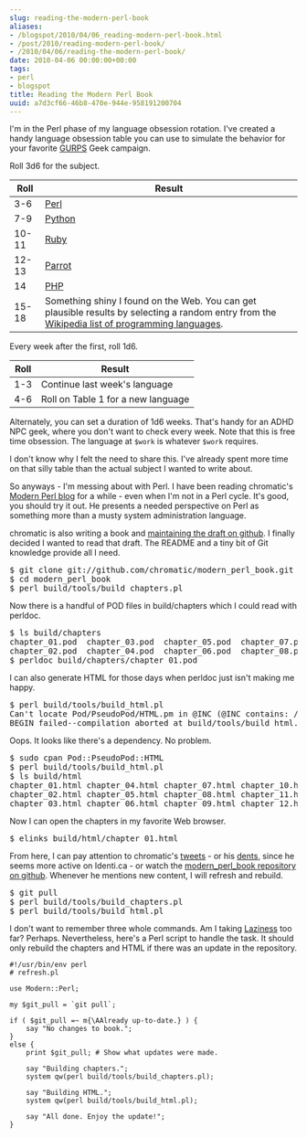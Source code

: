 ```yaml
---
slug: reading-the-modern-perl-book
aliases:
- /blogspot/2010/04/06_reading-modern-perl-book.html
- /post/2010/reading-modern-perl-book/
- /2010/04/06/reading-the-modern-perl-book/
date: 2010-04-06 00:00:00+00:00
tags:
- perl
- blogspot
title: Reading the Modern Perl Book
uuid: a7d3cf66-46b8-470e-944e-958191200704
---
```

<p>I'm in the Perl phase of my language obsession rotation. I've created a handy language obsession table you can use to simulate the behavior for your favorite <a href="http://sjgames.com/gurps/">GURPS</a> Geek campaign.</p>
<!-- TEASER_END -->

<p>Roll 3d6 for the subject.</p>

<table>
<thead>
  <tr>
    <th>Roll</th>
    <th>Result</th>
  </tr>
</thead>
<tbody>
  <tr>
    <td>3-6</td>
    <td><a href="http://perl.org">Perl</a></td>
  </tr>
  <tr>
    <td>7-9</td>
    <td><a href="http://python.org">Python</a></td>
  </tr>
  <tr>
    <td>10-11</td>
    <td><a href="http://www.ruby-lang.org/en/">Ruby</a></td>
  </tr>
  <tr>
    <td>12-13</td>
    <td><a href="http://www.parrot.org/">Parrot</a></td>
  </tr>
  <tr>
    <td>14</td>
    <td><a href="http://php.net">PHP</a></td>
  </tr>
  <tr>
    <td>15-18</td>
    <td>Something shiny I found on the Web. You can get plausible results by selecting a random entry from the <a href="http://en.wikipedia.org/wiki/List_of_programming_languages">Wikipedia list of programming languages</a>.
    </td>
  </tr>
</tbody>
</table>

<p>Every week after the first, roll 1d6.</p>

<table>
<thead>
  <tr>
    <th>Roll</th>
    <th>Result</th>
  </tr>
</thead>
<tbody>
  <tr>
    <td>1-3</td><td>Continue last week's  language</td>
  </tr>
  <tr>
    <td>4-6</td><td>Roll on Table 1 for a new language</td>
  </tr>
</tbody>
</table>

<p>Alternately, you can set a duration of 1d6 weeks. That's handy for an ADHD NPC geek, where you don't want to check every week. Note that this is free time obsession. The language at <code>$work</code> is whatever <code>$work</code> requires.</p>

<p>I don't know why I felt the need to share this. I've already spent more time on that silly table than the actual subject I wanted to write about.</p>

<p>So anyways - I'm messing about with Perl. I have been reading chromatic's <a href="http://modernperlbooks.com/mt/index.html">Modern Perl blog</a> for a while - even when I'm not in a Perl cycle. It's good, you should try it out. He presents a needed perspective on Perl as something more than a musty system administration language.</p>

<p>chromatic is also writing a book and <a href="http://github.com/chromatic/modern_perl_book">maintaining the draft on github</a>. I finally decided I wanted to read that draft. The README and a tiny bit of Git knowledge provide all I need.</p>

<pre>
$ git clone git://github.com/chromatic/modern_perl_book.git
$ cd modern_perl_book
$ perl build/tools/build_chapters.pl
</pre>

<p>Now there is a handful of POD files in build/chapters which I could read with perldoc.</p>

<pre>
$ ls build/chapters
chapter_01.pod  chapter_03.pod  chapter_05.pod  chapter_07.pod  chapter_09.pod  chapter_11.pod  chapter_13.pod  chapter_15.pod
chapter_02.pod  chapter_04.pod  chapter_06.pod  chapter_08.pod  chapter_10.pod  chapter_12.pod  chapter_14.pod  chapter_16.pod
$ perldoc build/chapters/chapter_01.pod
</pre>

<p>
I can also generate HTML for those days when perldoc just isn't making me happy.</p>

<pre>
$ perl build/tools/build_html.pl
Can't locate Pod/PseudoPod/HTML.pm in @INC (@INC contains: /usr/local/lib/perl5/5.10.1/darwin-2level /usr/local/lib/perl5/5.10.1 /usr/local/lib/perl5/site_perl/5.10.1/darwin-2level /usr/local/lib/perl5/site_perl/5.10.1 /usr/local/lib/perl5/site_perl .) at build/tools/build_html.pl line 6.
BEGIN failed--compilation aborted at build/tools/build_html.pl line 6.
</pre>

<p>
Oops. It looks like there's a dependency. No problem.
</p>

<pre>
$ sudo cpan Pod::PseudoPod::HTML
$ perl build/tools/build_html.pl
$ ls build/html
chapter_01.html chapter_04.html chapter_07.html chapter_10.html chapter_13.html chapter_16.html
chapter_02.html chapter_05.html chapter_08.html chapter_11.html chapter_14.html style.css
chapter_03.html chapter_06.html chapter_09.html chapter_12.html chapter_15.html
</pre>

<p>
Now I can open the chapters in my favorite Web browser.
</p>

<pre>
$ elinks build/html/chapter_01.html
</pre>

<p>
From here, I can pay attention to chromatic's <a href="http://twitter.com/chromatic_x">tweets</a> - or his <a href="http://identi.ca/chromatic">dents</a>, since he seems more active on Identi.ca - or watch the <a href="http://github.com/chromatic/modern_perl_book">modern_perl_book repository on github</a>. Whenever he mentions new content, I will refresh and rebuild.
</p>

<pre>
$ git pull
$ perl build/tools/build_chapters.pl
$ perl build/tools/build_html.pl
</pre>

<p>I don't want to remember three whole commands. Am I taking <a href="http://c2.com/cgi/wiki?LazinessImpatienceHubris">Laziness</a> too far? Perhaps. Nevertheless, here's a Perl script to handle the task. It should only rebuild the chapters and HTML if there was an update in the repository.</p>

    #!/usr/bin/env perl
    # refresh.pl

    use Modern::Perl;

    my $git_pull = `git pull`;

    if ( $git_pull =~ m{\AAlready up-to-date.} ) {
        say "No changes to book.";
    }
    else {
        print $git_pull; # Show what updates were made.

        say "Building chapters.";
        system qw(perl build/tools/build_chapters.pl);

        say "Building HTML.";
        system qw(perl build/tools/build_html.pl);

        say "All done. Enjoy the update!";
    }